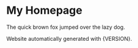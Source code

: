 # My Homepage

The quick brown fox jumped over the lazy dog.

Website automatically generated with {VERSION}.

